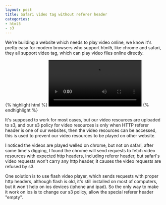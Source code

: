 ```yaml
---
layout: post
title: Safari video tag without referer header
categories:
- html5
- s3
---
```


We're building a website which needs to play video online, we know it's
pretty easy for modern browsers who support html5, like chrome and
safari, they all support video tag, which can play video files online
directly.

{% highlight html %}
<video controls>
  <source src="RESOURCE URL HERE" />
</video>
{% endhighlight %}

It's supposed to work for most cases, but our video resources are
uploaded to s3, and our s3 policy for video resources is only when HTTP
referer header is one of our websites, then the video resources can be
accessed, this is used to prevent our video resources to be played on
other website.

I noticed the videos are played welled on chrome, but not on safari,
after some time's digging, I found the chrome will send requests to
fetch video resources with expected http headers, including referer
header, but safari's video requests won't carry any http header, it
causes the video requests are refused by s3.

One solution is to use flash video player, which sends requests with
proper http headers, although flash is old, it's still installed on most
of computers, but it won't help on ios devices (iphone and ipad). So the
only way to make it work on ios is to change our s3 policy, allow the
special referer header "empty".
